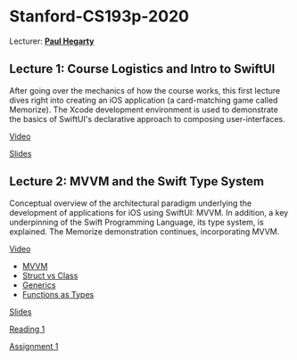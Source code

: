 # Stanford-CS193p-2020

Lecturer: **[Paul Hegarty](https://www.quora.com/Who-is-Paul-Hegarty-from-Stanford-CS193)**

## Lecture 1: Course Logistics and Intro to SwiftUI

After going over the mechanics of how the course works, this first lecture dives right into creating an iOS application (a card-matching game called Memorize).  The Xcode development environment is used to demonstrate the basics of SwiftUI's declarative approach to composing user-interfaces.

[Video](https://youtu.be/jbtqIBpUG7g)

[Slides](./documents/Slides/l1.pdf)

## Lecture 2: MVVM and the Swift Type System

Conceptual overview of the architectural paradigm underlying the development of applications for iOS using SwiftUI: MVVM.  In addition, a key underpinning of the Swift Programming Language, its type system, is explained.  The Memorize demonstration continues, incorporating MVVM.

[Video](https://youtu.be/4GjXq2Sr55Q)

-   [MVVM](https://youtu.be/4GjXq2Sr55Q?t=40)
-   [Struct vs Class](https://youtu.be/4GjXq2Sr55Q?t=1205)
-   [Generics](https://youtu.be/4GjXq2Sr55Q?t=1730)
-   [Functions as Types](https://youtu.be/4GjXq2Sr55Q?t=1971)

[Slides](./documents/Slides/l2.pdf)

[Reading 1](./documents/Readings/r1.pdf)

[Assignment 1](./documents/Assignments/a1.pdf)
